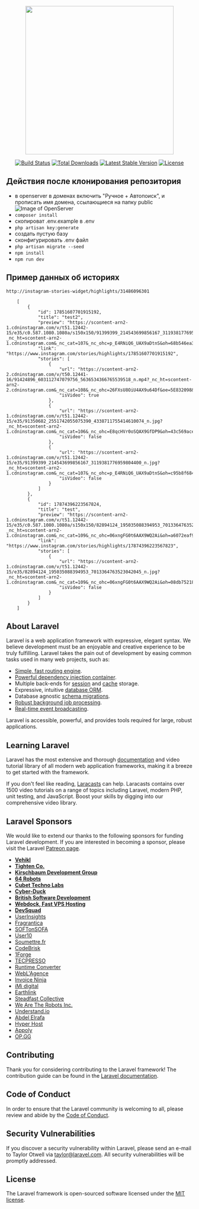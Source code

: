<p align="center"><img src="https://res.cloudinary.com/dtfbvvkyp/image/upload/v1566331377/laravel-logolockup-cmyk-red.svg" width="400"></p>

<p align="center">
<a href="https://travis-ci.org/laravel/framework"><img src="https://travis-ci.org/laravel/framework.svg" alt="Build Status"></a>
<a href="https://packagist.org/packages/laravel/framework"><img src="https://poser.pugx.org/laravel/framework/d/total.svg" alt="Total Downloads"></a>
<a href="https://packagist.org/packages/laravel/framework"><img src="https://poser.pugx.org/laravel/framework/v/stable.svg" alt="Latest Stable Version"></a>
<a href="https://packagist.org/packages/laravel/framework"><img src="https://poser.pugx.org/laravel/framework/license.svg" alt="License"></a>
</p>

## Действия после клонирования репозитория

- в openserver в доменах включить "Ручное + Автопоиск", и прописать имя домена, ссылающиеся на папку public
![Image of OpenServer](https://sun9-49.userapi.com/4jqBIgXiNmWDzVZ5_2eGF-bsHKPtzFnUPDtncw/6p-lKdD1DXk.jpg)
- ```composer install```
- скопироват .env.example в .env
- ```php artisan key:generate```
- создать пустую базу
- сконфигурировать .env файл
- ```php artisan migrate --seed```
- ```npm install```
- ```npm run dev```

## Пример данных об историях

```$xslt
http://instagram-stories-widget/highlights/31486096301

    [
        {
            "id": 17851607701915192,
            "title": "test2",
            "preview": "https://scontent-arn2-1.cdninstagram.com/v/t51.12442-15/e35/c0.587.1080.1080a/s150x150/91399399_214543699856167_3119381776959804400_n.jpg?_nc_ht=scontent-arn2-1.cdninstagram.com&_nc_cat=107&_nc_ohc=p_E4RNiQ6_UAX9aDtnS&oh=68b546ea3fff3e2830808b5400debe16&oe=5E838599",
            "link": "https://www.instagram.com/stories/highlights/17851607701915192",
            "stories": [
                {
                    "url": "https://scontent-arn2-2.cdninstagram.com/v/t50.12441-16/91424896_603112747079756_5636534366765539518_n.mp4?_nc_ht=scontent-arn2-2.cdninstagram.com&_nc_cat=108&_nc_ohc=26FXsU8OiU4AX9u64Df&oe=5E832098&oh=251e0eb8ebf816fbaed8751957c8a83c",
                    "isVideo": true
                },
                {
                    "url": "https://scontent-arn2-1.cdninstagram.com/v/t51.12442-15/e35/91350682_2551742055075390_4338711755414610074_n.jpg?_nc_ht=scontent-arn2-1.cdninstagram.com&_nc_cat=106&_nc_ohc=E8qcHVr0oSQAX9GfDP9&oh=43c569ace8bcd25cc729f108c0907558&oe=5E8341ED",
                    "isVideo": false
                },
                {
                    "url": "https://scontent-arn2-1.cdninstagram.com/v/t51.12442-15/e35/91399399_214543699856167_3119381776959804400_n.jpg?_nc_ht=scontent-arn2-1.cdninstagram.com&_nc_cat=107&_nc_ohc=p_E4RNiQ6_UAX9aDtnS&oh=c95b8f684bfaf2e98d898555ebab9226&oe=5E832E4B",
                    "isVideo": false
                }
            ]
        },
        {
            "id": 17874396223567824,
            "title": "test",
            "preview": "https://scontent-arn2-1.cdninstagram.com/v/t51.12442-15/e35/c0.587.1080.1080a/s150x150/82894124_195035088394953_7013364763523042045_n.jpg?_nc_ht=scontent-arn2-1.cdninstagram.com&_nc_cat=109&_nc_ohc=06xngFG0t6AAX9WQ2Ai&oh=a6072eaf975437c6e84fa10774909936&oe=5E8373BD",
            "link": "https://www.instagram.com/stories/highlights/17874396223567823",
            "stories": [
                {
                    "url": "https://scontent-arn2-1.cdninstagram.com/v/t51.12442-15/e35/82894124_195035088394953_7013364763523042045_n.jpg?_nc_ht=scontent-arn2-1.cdninstagram.com&_nc_cat=109&_nc_ohc=06xngFG0t6AAX9WQ2Ai&oh=08db752180889e7586269acbefd38cf5&oe=5E834F6F",
                    "isVideo": false
                }
            ]
        }
    ]
```

## About Laravel

Laravel is a web application framework with expressive, elegant syntax. We believe development must be an enjoyable and creative experience to be truly fulfilling. Laravel takes the pain out of development by easing common tasks used in many web projects, such as:

- [Simple, fast routing engine](https://laravel.com/docs/routing).
- [Powerful dependency injection container](https://laravel.com/docs/container).
- Multiple back-ends for [session](https://laravel.com/docs/session) and [cache](https://laravel.com/docs/cache) storage.
- Expressive, intuitive [database ORM](https://laravel.com/docs/eloquent).
- Database agnostic [schema migrations](https://laravel.com/docs/migrations).
- [Robust background job processing](https://laravel.com/docs/queues).
- [Real-time event broadcasting](https://laravel.com/docs/broadcasting).

Laravel is accessible, powerful, and provides tools required for large, robust applications.

## Learning Laravel

Laravel has the most extensive and thorough [documentation](https://laravel.com/docs) and video tutorial library of all modern web application frameworks, making it a breeze to get started with the framework.

If you don't feel like reading, [Laracasts](https://laracasts.com) can help. Laracasts contains over 1500 video tutorials on a range of topics including Laravel, modern PHP, unit testing, and JavaScript. Boost your skills by digging into our comprehensive video library.

## Laravel Sponsors

We would like to extend our thanks to the following sponsors for funding Laravel development. If you are interested in becoming a sponsor, please visit the Laravel [Patreon page](https://patreon.com/taylorotwell).

- **[Vehikl](https://vehikl.com/)**
- **[Tighten Co.](https://tighten.co)**
- **[Kirschbaum Development Group](https://kirschbaumdevelopment.com)**
- **[64 Robots](https://64robots.com)**
- **[Cubet Techno Labs](https://cubettech.com)**
- **[Cyber-Duck](https://cyber-duck.co.uk)**
- **[British Software Development](https://www.britishsoftware.co)**
- **[Webdock, Fast VPS Hosting](https://www.webdock.io/en)**
- **[DevSquad](https://devsquad.com)**
- [UserInsights](https://userinsights.com)
- [Fragrantica](https://www.fragrantica.com)
- [SOFTonSOFA](https://softonsofa.com/)
- [User10](https://user10.com)
- [Soumettre.fr](https://soumettre.fr/)
- [CodeBrisk](https://codebrisk.com)
- [1Forge](https://1forge.com)
- [TECPRESSO](https://tecpresso.co.jp/)
- [Runtime Converter](http://runtimeconverter.com/)
- [WebL'Agence](https://weblagence.com/)
- [Invoice Ninja](https://www.invoiceninja.com)
- [iMi digital](https://www.imi-digital.de/)
- [Earthlink](https://www.earthlink.ro/)
- [Steadfast Collective](https://steadfastcollective.com/)
- [We Are The Robots Inc.](https://watr.mx/)
- [Understand.io](https://www.understand.io/)
- [Abdel Elrafa](https://abdelelrafa.com)
- [Hyper Host](https://hyper.host)
- [Appoly](https://www.appoly.co.uk)
- [OP.GG](https://op.gg)

## Contributing

Thank you for considering contributing to the Laravel framework! The contribution guide can be found in the [Laravel documentation](https://laravel.com/docs/contributions).

## Code of Conduct

In order to ensure that the Laravel community is welcoming to all, please review and abide by the [Code of Conduct](https://laravel.com/docs/contributions#code-of-conduct).

## Security Vulnerabilities

If you discover a security vulnerability within Laravel, please send an e-mail to Taylor Otwell via [taylor@laravel.com](mailto:taylor@laravel.com). All security vulnerabilities will be promptly addressed.

## License

The Laravel framework is open-sourced software licensed under the [MIT license](https://opensource.org/licenses/MIT).
